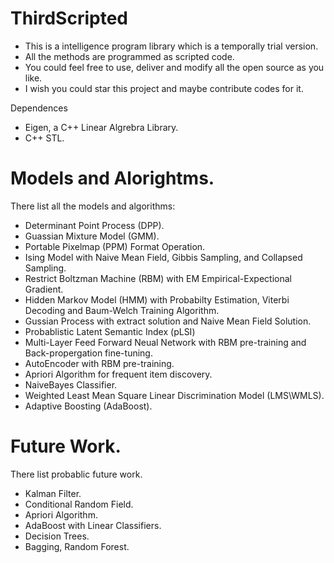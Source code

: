 # ThirdScripted
-   This is a intelligence program library which is a temporally trial version.
-   All the methods are programmed as scripted code.
-   You could feel free to use, deliver and modify all the open source as you like.
-   I wish you could star this project and maybe contribute codes for it.

Dependences
-   Eigen, a C++ Linear Algrebra Library.
-   C++ STL.

# Models and Alorightms.
There list all the models and algorithms:
-   Determinant Point Process (DPP).
-   Guassian Mixture Model (GMM).
-   Portable Pixelmap (PPM) Format Operation.
-   Ising Model with Naive Mean Field, Gibbis Sampling, and Collapsed Sampling.
-   Restrict Boltzman Machine (RBM) with EM Empirical-Expectional Gradient.
-   Hidden Markov Model (HMM) with Probabilty Estimation, Viterbi Decoding and Baum-Welch Training Algorithm.
-   Gussian Process with extract solution and Naive Mean Field Solution.
-   Probablistic Latent Semantic Index (pLSI)
-   Multi-Layer Feed Forward Neual Network with RBM pre-training and Back-propergation fine-tuning.
-   AutoEncoder with RBM pre-training.
-   Apriori Algorithm for frequent item discovery.
-   NaiveBayes Classifier.
-   Weighted Least Mean Square Linear Discrimination Model (LMS\WMLS).
-   Adaptive Boosting (AdaBoost).

# Future Work.
There list probablic future work.
-   Kalman Filter.
-   Conditional Random Field.
-   Apriori Algorithm.
-   AdaBoost with Linear Classifiers.
-   Decision Trees.
-   Bagging, Random Forest.
